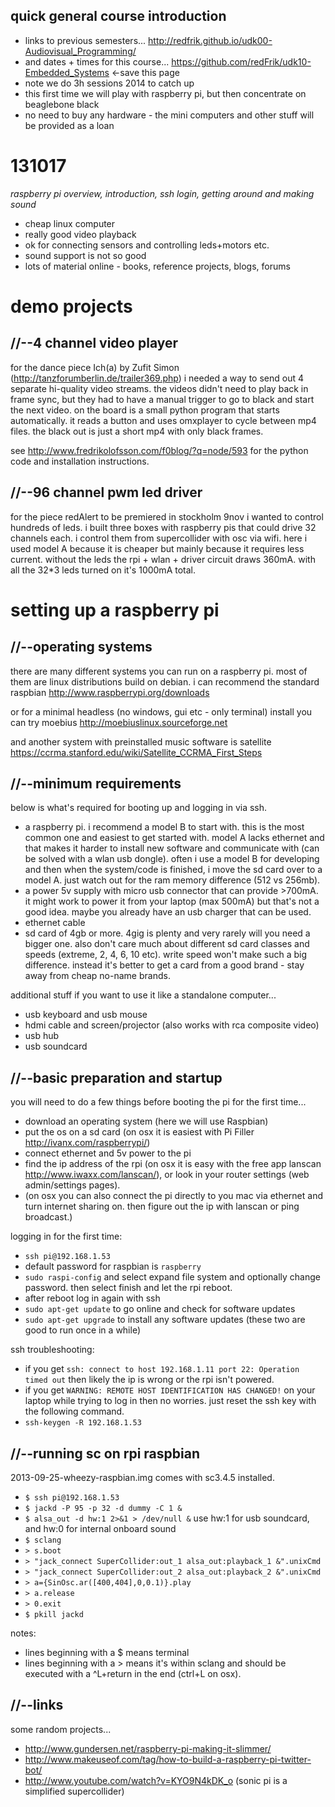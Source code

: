 quick general course introduction
--------------------

* links to previous semesters... <http://redfrik.github.io/udk00-Audiovisual_Programming/>
* and dates + times for this course... <https://github.com/redFrik/udk10-Embedded_Systems> <-save this page
* note we do 3h sessions 2014 to catch up
* this first time we will play with raspberry pi, but then concentrate on beaglebone black
* no need to buy any hardware - the mini computers and other stuff will be provided as a loan

131017
======

_raspberry pi overview, introduction, ssh login, getting around and making sound_

* cheap linux computer
* really good video playback
* ok for connecting sensors and controlling leds+motors etc.
* sound support is not so good
* lots of material online - books, reference projects, blogs, forums

demo projects
====================

//--4 channel video player
--------------------
for the dance piece Ich(a) by Zufit Simon (<http://tanzforumberlin.de/trailer369.php>) i needed a way to send out 4 separate hi-quality video streams.  the videos didn't need to play back in frame sync, but they had to have a manual trigger to go to black and start the next video.
on the board is a small python program that starts automatically.  it reads a button and uses omxplayer to cycle between mp4 files.  the black out is just a short mp4 with only black frames.

see <http://www.fredrikolofsson.com/f0blog/?q=node/593> for the python code and installation instructions.

//--96 channel pwm led driver
--------------------
for the piece redAlert to be premiered in stockholm 9nov i wanted to control hundreds of leds.  i built three boxes with raspberry pis that could drive 32 channels each.  i control them from supercollider with osc via wifi.  here i used model A because it is cheaper but mainly because it requires less current.  without the leds the rpi + wlan + driver circuit draws 360mA.  with all the 32*3 leds turned on it's 1000mA total.

setting up a raspberry pi
====================

//--operating systems
--------------------
there are many different systems you can run on a raspberry pi.  most of them are linux distributions build on debian.  i can recommend the standard raspbian <http://www.raspberrypi.org/downloads>

or for a minimal headless (no windows, gui etc - only terminal) install you can try moebius <http://moebiuslinux.sourceforge.net>

and another system with preinstalled music software is satellite <https://ccrma.stanford.edu/wiki/Satellite_CCRMA_First_Steps>

//--minimum requirements
--------------------
below is what's required for booting up and logging in via ssh.
* a raspberry pi.  i recommend a model B to start with.  this is the most common one and easiest to get started with.  model A lacks ethernet and that makes it harder to install new software and communicate with (can be solved with a wlan usb dongle).  often i use a model B for developing and then when the system/code is finished, i move the sd card over to a model A.  just watch out for the ram memory difference (512 vs 256mb).
* a power 5v supply with micro usb connector that can provide >700mA.  it might work to power it from your laptop (max 500mA) but that's not a good idea.  maybe you already have an usb charger that can be used.
* ethernet cable
* sd card of 4gb or more.  4gig is plenty and very rarely will you need a bigger one.  also don't care much about different sd card classes and speeds (extreme, 2, 4, 6, 10 etc).  write speed won't make such a big difference.  instead it's better to get a card from a good brand - stay away from cheap no-name brands.

additional stuff if you want to use it like a standalone computer...
* usb keyboard and usb mouse
* hdmi cable and screen/projector (also works with rca composite video)
* usb hub
* usb soundcard

//--basic preparation and startup
--------------------
you will need to do a few things before booting the pi for the first time...
* download an operating system (here we will use Raspbian)
* put the os on a sd card (on osx it is easiest with Pi Filler <http://ivanx.com/raspberrypi/>)
* connect ethernet and 5v power to the pi
* find the ip address of the rpi (on osx it is easy with the free app lanscan <http://www.iwaxx.com/lanscan/>), or look in your router settings (web admin/settings pages).
* (on osx you can also connect the pi directly to you mac via ethernet and turn internet sharing on.  then figure out the ip with lanscan or ping broadcast.)

logging in for the first time:
* `ssh pi@192.168.1.53`
* default password for raspbian is `raspberry`
* `sudo raspi-config` and select expand file system and optionally change password.  then select finish and let the rpi reboot.
* after reboot log in again with ssh
* `sudo apt-get update` to go online and check for software updates
* `sudo apt-get upgrade` to install any software updates (these two are good to run once in a while)

ssh troubleshooting:
* if you get `ssh: connect to host 192.168.1.11 port 22: Operation timed out` then likely the ip is wrong or the rpi isn't powered.
* if you get `WARNING: REMOTE HOST IDENTIFICATION HAS CHANGED!` on your laptop while trying to log in then no worries.  just reset the ssh key with the following command.
* `ssh-keygen -R 192.168.1.53`

//--running sc on rpi raspbian
--------------------
2013-09-25-wheezy-raspbian.img comes with sc3.4.5 installed.
* `$ ssh pi@192.168.1.53`
* `$ jackd -P 95 -p 32 -d dummy -C 1 &`
* `$ alsa_out -d hw:1 2>&1 > /dev/null &` use hw:1 for usb soundcard, and hw:0 for internal onboard sound
* `$ sclang`
* `> s.boot`
* `> "jack_connect SuperCollider:out_1 alsa_out:playback_1 &".unixCmd`
* `> "jack_connect SuperCollider:out_2 alsa_out:playback_2 &".unixCmd`
* `> a={SinOsc.ar([400,404],0,0.1)}.play`
* `> a.release`
* `> 0.exit`
* `$ pkill jackd`

notes:
* lines beginning with a $ means terminal
* lines beginning with a > means it's within sclang and should be executed with a ^L+return in the end (ctrl+L on osx).

//--links
--------------------
some random projects...
* <http://www.gundersen.net/raspberry-pi-making-it-slimmer/>
* <http://www.makeuseof.com/tag/how-to-build-a-raspberry-pi-twitter-bot/>
* <http://www.youtube.com/watch?v=KYO9N4kDK_o> (sonic pi is a simplified supercollider)
